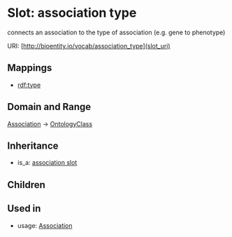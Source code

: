 # Slot: association type


connects an association to the type of association (e.g. gene to phenotype)

URI: [http://bioentity.io/vocab/association_type](slot_uri)
## Mappings

 * [rdf:type](http://purl.obolibrary.org/obo/rdf_type)
## Domain and Range

[Association](Association.md) -> [OntologyClass](OntologyClass.md)
## Inheritance

 *  is_a: [association slot](association_slot.md)
## Children

## Used in

 *  usage: [Association](Association.md)
